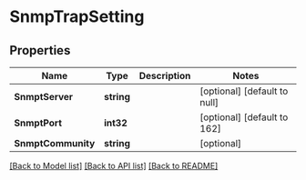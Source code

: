 # SnmpTrapSetting

## Properties
Name | Type | Description | Notes
------------ | ------------- | ------------- | -------------
**SnmptServer** | **string** |  | [optional] [default to null]
**SnmptPort** | **int32** |  | [optional] [default to 162]
**SnmptCommunity** | **string** |  | [optional] 

[[Back to Model list]](../README.md#documentation-for-models) [[Back to API list]](../README.md#documentation-for-api-endpoints) [[Back to README]](../README.md)

